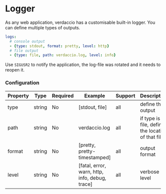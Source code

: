 # Logger

As any web application, verdaccio has a customisable built-in logger. You can define multiple types of outputs.

```yaml
logs:
  # console output
  - {type: stdout, format: pretty, level: http}
  # file output
  - {type: file, path: verdaccio.log, level: info}
```

Use `SIGUSR2` to notify the application, the log-file was rotated and it needs to reopen it.

### Configuration

Property | Type | Required | Example | Support | Description 
--- | --- | --- | --- | --- | --- 
type |  string | No | [stdout, file] | all | define the output
path | string | No | verdaccio.log | all | if type is file, define the location of that file 
format | string | No | [pretty, pretty-timestamped] | all | output format
level | string | No | [fatal, error, warn, http, info, debug, trace] | all | verbose level
